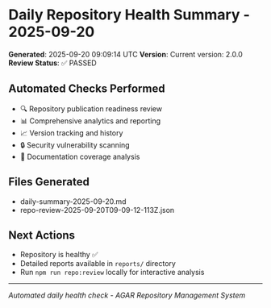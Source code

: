 # Daily Repository Health Summary - 2025-09-20

**Generated**: 2025-09-20 09:09:14 UTC
**Version**: Current version: 2.0.0
**Review Status**: ✅ PASSED

## Automated Checks Performed
- 🔍 Repository publication readiness review
- 📊 Comprehensive analytics and reporting
- 📈 Version tracking and history
- 🔒 Security vulnerability scanning
- 📖 Documentation coverage analysis

## Files Generated
- daily-summary-2025-09-20.md
- repo-review-2025-09-20T09-09-12-113Z.json

## Next Actions
- Repository is healthy ✅
- Detailed reports available in `reports/` directory
- Run `npm run repo:review` locally for interactive analysis

---
*Automated daily health check - AGAR Repository Management System*
